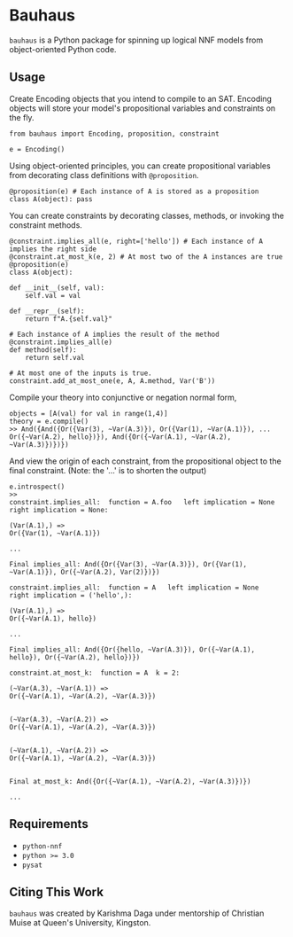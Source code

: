 # Bauhaus

`bauhaus` is a Python package for spinning up logical NNF models from object-oriented Python code. 

## Usage
Create Encoding objects that you intend to compile to an SAT. Encoding objects will store your model's propositional variables and constraints on the fly. 

    from bauhaus import Encoding, proposition, constraint

    e = Encoding()

Using object-oriented principles, you can create propositional variables from decorating
class definitions with `@proposition`. 

    @proposition(e) # Each instance of A is stored as a proposition
    class A(object): pass

You can create constraints by decorating classes, methods, or invoking the constraint methods.

    @constraint.implies_all(e, right=['hello']) # Each instance of A implies the right side
    @constraint.at_most_k(e, 2) # At most two of the A instances are true
    @proposition(e)
    class A(object):

    def __init__(self, val):
        self.val = val

    def __repr__(self):
        return f"A.{self.val}"

    # Each instance of A implies the result of the method
    @constraint.implies_all(e)
    def method(self):
        return self.val
    
    # At most one of the inputs is true. 
    constraint.add_at_most_one(e, A, A.method, Var('B'))

Compile your theory into conjunctive or negation normal form,

    objects = [A(val) for val in range(1,4)]
    theory = e.compile()
    >> And({And({Or({Var(3), ~Var(A.3)}), Or({Var(1), ~Var(A.1)}), ... Or({~Var(A.2), hello})}), And({Or({~Var(A.1), ~Var(A.2), ~Var(A.3)})})})

And view the origin of each constraint, from the propositional object to the final constraint. (Note: the '...' is to shorten the output)

    e.introspect()
    >> 
    constraint.implies_all:  function = A.foo   left implication = None   right implication = None: 

    (Var(A.1),) =>
    Or({Var(1), ~Var(A.1)})

    ...

    Final implies_all: And({Or({Var(3), ~Var(A.3)}), Or({Var(1), ~Var(A.1)}), Or({~Var(A.2), Var(2)})}) 

    constraint.implies_all:  function = A   left implication = None   right implication = ('hello',): 

    (Var(A.1),) =>
    Or({~Var(A.1), hello})

    ...

    Final implies_all: And({Or({hello, ~Var(A.3)}), Or({~Var(A.1), hello}), Or({~Var(A.2), hello})}) 

    constraint.at_most_k:  function = A  k = 2: 

    (~Var(A.3), ~Var(A.1)) =>
    Or({~Var(A.1), ~Var(A.2), ~Var(A.3)})


    (~Var(A.3), ~Var(A.2)) =>
    Or({~Var(A.1), ~Var(A.2), ~Var(A.3)})


    (~Var(A.1), ~Var(A.2)) =>
    Or({~Var(A.1), ~Var(A.2), ~Var(A.3)})


    Final at_most_k: And({Or({~Var(A.1), ~Var(A.2), ~Var(A.3)})}) 

    ...


## Requirements
- `python-nnf`
- `python >= 3.0`
- `pysat`

## Citing This Work
`bauhaus` was created by Karishma Daga under mentorship of Christian Muise at Queen's University, Kingston.